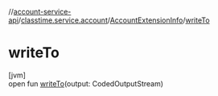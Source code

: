 //[account-service-api](../../../index.md)/[classtime.service.account](../index.md)/[AccountExtensionInfo](index.md)/[writeTo](write-to.md)

# writeTo

[jvm]\
open fun [writeTo](write-to.md)(output: CodedOutputStream)
